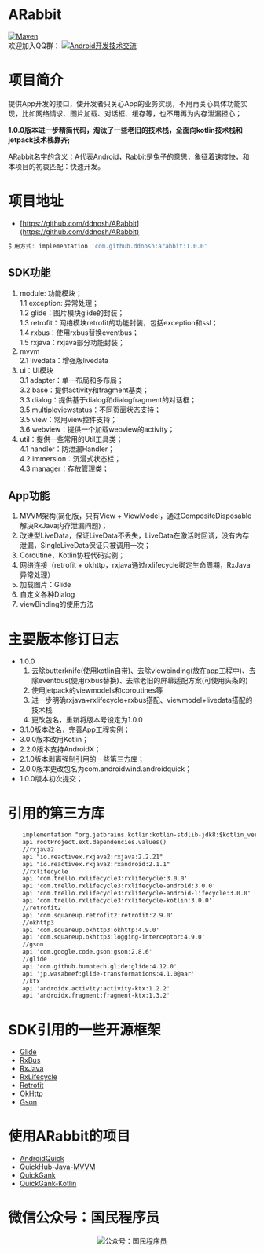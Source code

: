 # ARabbit
[![Maven](https://maven-badges.herokuapp.com/maven-central/com.github.ddnosh/arabbit/badge.svg)](https://search.maven.org/search?q=g:com.github.ddnosh%20AND%20a:arabbit)  
欢迎加入QQ群：
<a target="_blank" href="//shang.qq.com/wpa/qunwpa?idkey=5867e988b85eecbb8c50bedab9810624fc017ce71098ae9394e7c935a4125281"><img border="0" src="http://pub.idqqimg.com/wpa/images/group.png" alt="Android开发技术交流" title="Android开发技术交流"></a>

# 项目简介
提供App开发的接口，使开发者只关心App的业务实现，不用再关心具体功能实现，比如网络请求、图片加载、对话框、缓存等，也不用再为内存泄漏担心； 

**1.0.0版本进一步精简代码，淘汰了一些老旧的技术栈，全面向kotlin技术栈和jetpack技术栈靠齐;**

ARabbit名字的含义：A代表Android，Rabbit是兔子的意思，象征着速度快，和本项目的初衷匹配：快速开发。

# 项目地址
- [https://github.com/ddnosh/ARabbit](https://github.com/ddnosh/ARabbit)  
``` groovy
引用方式: implementation 'com.github.ddnosh:arabbit:1.0.0'  
```

## SDK功能 
1. module: 功能模块；   
1.1 exception: 异常处理；  
1.2 glide：图片模块glide的封装；  
1.3 retrofit：网络模块retrofit的功能封装，包括exception和ssl；  
1.4 rxbus：使用rxbus替换eventbus；  
1.5 rxjava：rxjava部分功能封装；  
2. mvvm  
2.1 livedata：增强版livedata
3. ui：UI模块  
3.1 adapter：单一布局和多布局；  
3.2 base：提供activity和fragment基类；  
3.3 dialog：提供基于dialog和dialogfragment的对话框；  
3.5 multipleviewstatus：不同页面状态支持；    
3.5 view：常用view控件支持；  
3.6 webview：提供一个加载webview的activity；  
4. util：提供一些常用的Util工具类；  
4.1 handler：防泄漏Handler；  
4.2 immersion：沉浸式状态栏；  
4.3 manager：存放管理类；  
## App功能
1. MVVM架构(简化版，只有View + ViewModel，通过CompositeDisposable解决RxJava内存泄漏问题)；  
2. 改进型LiveData，保证LiveData不丢失，LiveData在激活时回调，没有内存泄漏，SingleLiveData保证只被调用一次；  
3. Coroutine，Kotlin协程代码实例； 
4. 网络连接（retrofit + okhttp，rxjava通过rxlifecycle绑定生命周期，RxJava异常处理）
5. 加载图片：Glide
6. 自定义各种Dialog
7. viewBinding的使用方法  

# 主要版本修订日志
* 1.0.0
  1. 去除butterknife(使用kotlin自带)、去除viewbinding(放在app工程中)、去除eventbus(使用rxbus替换)、去除老旧的屏幕适配方案(可使用头条的)
  2. 使用jetpack的viewmodels和coroutines等
  3. 进一步明确rxjava+rxlifecycle+rxbus搭配、viewmodel+livedata搭配的技术栈
  4. 更改包名，重新将版本号设定为1.0.0
* 3.1.0版本改名，完善App工程实例；
* 3.0.0版本改用Kotlin；  
* 2.2.0版本支持AndroidX；  
* 2.1.0版本剥离强制引用的一些第三方库；  
* 2.0.0版本更改包名为com.androidwind.androidquick；  
* 1.0.0版本初次提交；  

# 引用的第三方库
``` xml
    implementation "org.jetbrains.kotlin:kotlin-stdlib-jdk8:$kotlin_version"
    api rootProject.ext.dependencies.values()
    //rxjava2
    api "io.reactivex.rxjava2:rxjava:2.2.21"
    api "io.reactivex.rxjava2:rxandroid:2.1.1"
    //rxlifecycle
    api 'com.trello.rxlifecycle3:rxlifecycle:3.0.0'
    api 'com.trello.rxlifecycle3:rxlifecycle-android:3.0.0'
    api 'com.trello.rxlifecycle3:rxlifecycle-android-lifecycle:3.0.0'
    api 'com.trello.rxlifecycle3:rxlifecycle-kotlin:3.0.0'
    //retrofit2
    api 'com.squareup.retrofit2:retrofit:2.9.0'
    //okhttp3
    api 'com.squareup.okhttp3:okhttp:4.9.0'
    api 'com.squareup.okhttp3:logging-interceptor:4.9.0'
    //gson
    api 'com.google.code.gson:gson:2.8.6'
    //glide
    api 'com.github.bumptech.glide:glide:4.12.0'
    api 'jp.wasabeef:glide-transformations:4.1.0@aar'
    //ktx
    api 'androidx.activity:activity-ktx:1.2.2'
    api 'androidx.fragment:fragment-ktx:1.3.2'
```

# SDK引用的一些开源框架
- [Glide](https://github.com/bumptech/glide)  
- [RxBus](https://github.com/Blankj/RxBus)  
- [RxJava](https://github.com/ReactiveX/RxJava)  
- [RxLifecycle](https://github.com/trello/RxLifecycle)  
- [Retrofit](https://github.com/square/retrofit)  
- [OkHttp](https://github.com/square/okhttp)  
- [Gson](https://github.com/google/gson)  

# 使用ARabbit的项目
- [AndroidQuick](https://github.com/ddnosh/AndroidQuick)  
- [QuickHub-Java-MVVM](https://github.com/ddnosh/QuickHub-Java-MVVM)  
- [QuickGank](https://github.com/ddnosh/QuickGank)  
- [QuickGank-Kotlin](https://github.com/ddnosh/QuickGank-Kotlin)  

# 微信公众号：国民程序员
<p align="center">
  <img src="https://img-blog.csdnimg.cn/20200909075440310.jpg" alt="公众号：国民程序员"/>
</p>
